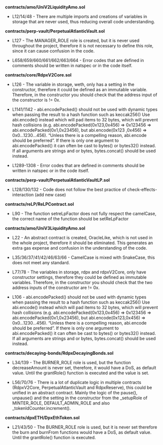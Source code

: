 **contracts/amo/UniV2LiquidityAmo.sol**
- L12/14/48 - There are multiple imports and creations of variables in storage that are never used, thus reducing overall code understanding.


**contracts/perp-vault/PerpetualAtlanticVault.sol**
- L127 - The MANAGER_ROLE role is created, but it is never used throughout the project, therefore it is not necessary to define this role, since it can cause confusion in the code.

- L658/659/660/661/662/663/664 - Error codes that are defined in comments should be written in natspec or in the code itself.


**contracts/core/RdpxV2Core.sol**
- L126 - The variable in storage, weth, only has a setting in the constructor, therefore it could be defined as an immutable variable. Therefore, in the constructor you should check that the address input of the constructor is != 0x.

- L1141/1142 - abi.encodePacked() should not be used with dynamic types when passing the result to a hash function such as keccak256()
Use abi.encode() instead which will pad items to 32 bytes, which will prevent hash collisions (e.g. abi.encodePacked(0x123,0x456) => 0x123456 => abi.encodePacked(0x1,0x23456), but abi.encode(0x123 ,0x456) => 0x0...1230...456). “Unless there is a compelling reason, abi.encode should be preferred”. If there is only one argument to abi.encodePacked() it can often be cast to bytes() or bytes32() instead.
If all arguments are strings and or bytes, bytes.concat() should be used instead.

- L1289-1308 - Error codes that are defined in comments should be written in natspec or in the code itself.


**contracts/perp-vault/PerpetualAtlanticVaultLP.sol**
- L128/130/132 - Code does not follow the best practice of check-effects-interaction (add new case)


**contracts/reLP/ReLPContract.sol**
- L90 - The function setreLpFactor does not fully respect the camelCase, the correct name of the function should be setReLpFactor


**contracts/amo/UniV3LiquidityAmo.sol**
- L22 - An abstract contract is created, OracleLike, which is not used in the whole project, therefore it should be eliminated. This generates an extra gas expense and confusion in the understanding of the code.

- L35/36/37/41/42/46/63/66 - CamelCase is mixed with SnakeCase, this does not meet any standard.

- L77/78 - The variables in storage, rdpx and rdpxV2Core, only have constructor settings, therefore they could be defined as immutable variables. Therefore, in the constructor you should check that the two address inputs of the constructor are != 0x.

- L106 - abi.encodePacked() should not be used with dynamic types when passing the result to a hash function such as keccak256()
Use abi.encode() instead which will pad items to 32 bytes, which will prevent hash collisions (e.g. abi.encodePacked(0x123,0x456) => 0x123456 => abi.encodePacked(0x1,0x23456), but abi.encode(0x123,0x456) => 0x0...1230...456). “Unless there is a compelling reason, abi.encode should be preferred”. If there is only one argument to abi.encodePacked() it can often be cast to bytes() or bytes32() instead.
If all arguments are strings and or bytes, bytes.concat() should be used instead.


**contracts/decaying-bonds/RdpxDecayingBonds.sol**
- L34/139 - The BURNER_ROLE role is used, but the function decreaseAmount is never set, therefore, it would have a DoS, as default value.
Until the grantRole() function is executed and the value is set.

- L56/70/76 - There is a lot of duplicate logic in multiple contracts (RdpxV2Core, PerpetualAtlanticVault and RdpxReserve), this could be unified in an abstract contract. Mainly the logic of the pause(), unpause() and the setting in the constructor
from the _setupRole of MINTER_ROLE, DEFAULT_ADMIN_ROLE and also _tokenIdCounter.increment().


**contracts/dpxETH/DpxEthToken.sol**
- L21/43/50 - The BURNER_ROLE role is used, but it is never set therefore the burn and burnFrom functions would have a DoS, as default value.
Until the grantRole() function is executed.
